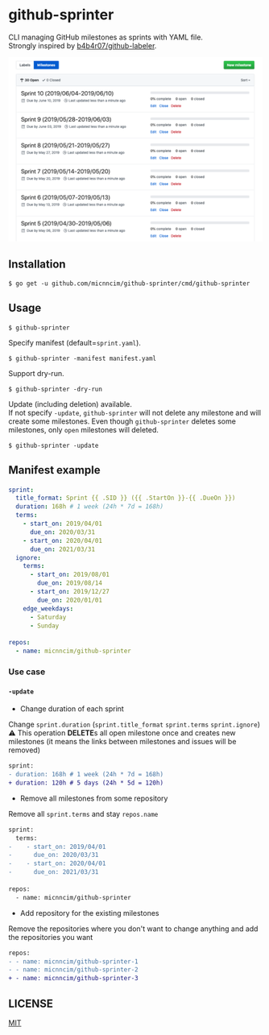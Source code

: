 # github-sprinter

CLI managing GitHub milestones as sprints with YAML file.  
Strongly inspired by [b4b4r07/github-labeler](https://github.com/b4b4r07/github-labeler).

![screenshot](./screenshot.png)

## Installation

```
$ go get -u github.com/micnncim/github-sprinter/cmd/github-sprinter
```

## Usage

```
$ github-sprinter
```

Specify manifest (default=`sprint.yaml`).

```
$ github-sprinter -manifest manifest.yaml
```

Support dry-run.

```
$ github-sprinter -dry-run
```

Update (including deletion) available.  
If not specify `-update`, `github-sprinter` will not delete any milestone and will create some milestones.
Even though `github-sprinter` deletes some milestones, only `open` milestones will deleted.

```
$ github-sprinter -update
```

## Manifest example

```yaml
sprint:
  title_format: Sprint {{ .SID }} ({{ .StartOn }}-{{ .DueOn }})
  duration: 168h # 1 week (24h * 7d = 168h)
  terms:
    - start_on: 2019/04/01
      due_on: 2020/03/31
    - start_on: 2020/04/01
      due_on: 2021/03/31
  ignore:
    terms:
      - start_on: 2019/08/01
        due_on: 2019/08/14
      - start_on: 2019/12/27
        due_on: 2020/01/01
    edge_weekdays:
      - Saturday
      - Sunday

repos:
  - name: micnncim/github-sprinter
```

### Use case

#### `-update`

- Change duration of each sprint

Change `sprint.duration` (`sprint.title_format` `sprint.terms` `sprint.ignore`)  
:warning: This operation **DELETE**s all open milestone once and creates new milestones (it means the links between milestones and issues will be removed)

```diff
sprint:
- duration: 168h # 1 week (24h * 7d = 168h)
+ duration: 120h # 5 days (24h * 5d = 120h)
```

- Remove all milestones from some repository

Remove all `sprint.terms` and stay `repos.name`

```diff
sprint:
  terms:
-    - start_on: 2019/04/01
-      due_on: 2020/03/31
-    - start_on: 2020/04/01
-      due_on: 2021/03/31

repos:
  - name: micnncim/github-sprinter
```

- Add repository for the existing milestones

Remove the repositories where you don't want to change anything and add the repositories you want

```diff
repos:
- - name: micnncim/github-sprinter-1
- - name: micnncim/github-sprinter-2
+ - name: micnncim/github-sprinter-3
```


## LICENSE

[MIT](./MIT)